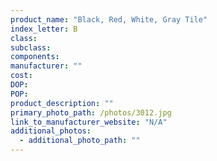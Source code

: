 ```yaml
---
product_name: "Black, Red, White, Gray Tile"
index_letter: B
class: 
subclass: 
components:
manufacturer: ""
cost: 
DOP: 
POP: 
product_description: ""
primary_photo_path: /photos/3012.jpg
link_to_manufacturer_website: "N/A"
additional_photos:
  - additional_photo_path: ""
---
```


